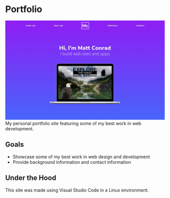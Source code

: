 # Portfolio
![screenshot](images/screenshot.jpg)
My personal portfolio site featuring some of my best work in web development.
## Goals
- Showcase some of my best work in web design and development
- Provide background information and contact information
## Under the Hood
This site was made using Visual Studio Code in a Linux environment.